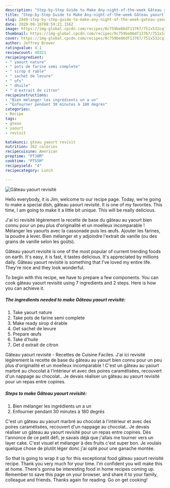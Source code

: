 ```yaml
---
description: "Step-by-Step Guide to Make Any-night-of-the-week Gâteau yaourt revisitė"
title: "Step-by-Step Guide to Make Any-night-of-the-week Gâteau yaourt revisitė"
slug: 2849-step-by-step-guide-to-make-any-night-of-the-week-gateau-yaourt-revisite
date: 2020-09-16T08:59:21.156Z
image: https://img-global.cpcdn.com/recipes/0c759be86df13767/751x532cq70/gateau-yaourt-revisite-photo-principale-de-la-recette.jpg
thumbnail: https://img-global.cpcdn.com/recipes/0c759be86df13767/751x532cq70/gateau-yaourt-revisite-photo-principale-de-la-recette.jpg
cover: https://img-global.cpcdn.com/recipes/0c759be86df13767/751x532cq70/gateau-yaourt-revisite-photo-principale-de-la-recette.jpg
author: Jeffrey Brewer
ratingvalue: 4.1
reviewcount: 40321
recipeingredient:
- " yaourt nature"
- " pots de farine semi complete"
- " sirop d rable"
- " sachet de levure"
- " ufs"
- " dhuile"
- " d extrait de citron"
recipeinstructions:
- "Bien mélanger les ingrédients un a un"
- "Enfourner pendant 30 minutes à 180 degrés"
categories:
- Recipe
tags:
- gteau
- yaourt
- revisit

katakunci: gteau yaourt revisit 
nutrition: 262 calories
recipecuisine: American
preptime: "PT30M"
cooktime: "PT55M"
recipeyield: "4"
recipecategory: Lunch

---
```



![Gâteau yaourt revisitė](https://img-global.cpcdn.com/recipes/0c759be86df13767/751x532cq70/gateau-yaourt-revisite-photo-principale-de-la-recette.jpg)

Hello everybody, it is Jim, welcome to our recipe page. Today, we're going to make a special dish, gâteau yaourt revisitė. It is one of my favorites. This time, I am going to make it a little bit unique. This will be really delicious.

J&#39;ai ici revisité légèrement la recette de base du gâteau au yaourt bien connu pour un peu plus d&#39;originalité et un moelleux incomparable ! Mélanger les yaourts avec la cassonade puis les œufs. Ajouter les farines, la poudre à lever. Bien mélanger et y adjoindre l&#39;extrait de vanille (ou des grains de vanille selon les goûts).

Gâteau yaourt revisitė is one of the most popular of current trending foods on earth. It's easy, it is fast, it tastes delicious. It's appreciated by millions daily. Gâteau yaourt revisitė is something that I've loved my entire life. They're nice and they look wonderful.


To begin with this recipe, we have to prepare a few components. You can cook gâteau yaourt revisitė using 7 ingredients and 2 steps. Here is how you can achieve it.

<!--inarticleads1-->

##### The ingredients needed to make Gâteau yaourt revisitė:

1. Take  yaourt nature
1. Take  pots de farine semi complete
1. Make ready  sirop d érable
1. Get  sachet de levure
1. Prepare  œufs
1. Take  d&#39;huile
1. Get  d extrait de citron


Gâteau yaourt revisitė - Recettes de Cuisine Faciles. J&#39;ai ici revisité légèrement la recette de base du gâteau au yaourt bien connu pour un peu plus d&#39;originalité et un moelleux incomparable ! C&#39;est un gâteau au yaourt marbré au chocolat à l&#39;intérieur et avec des poires caramélisées, recouvert d&#39;un nappage au chocolat.. Je devais réaliser un gâteau au yaourt revisité pour un repas entre copines. 

<!--inarticleads2-->

##### Steps to make Gâteau yaourt revisitė:

1. Bien mélanger les ingrédients un a un
1. Enfourner pendant 30 minutes à 180 degrés


C&#39;est un gâteau au yaourt marbré au chocolat à l&#39;intérieur et avec des poires caramélisées, recouvert d&#39;un nappage au chocolat.. Je devais réaliser un gâteau au yaourt revisité pour un repas entre copines. Dès l&#39;annonce de ce petit défi, je savais déjà que j&#39;allais me tourner vers un layer cake. C&#39;est visuel et mélanger à des fruits c&#39;est super bon. Je voulais quelque chose de plutôt léger donc j&#39;ai opté pour une ganache montée. 

So that is going to wrap it up for this exceptional food gâteau yaourt revisitė recipe. Thank you very much for your time. I'm confident you will make this at home. There's gonna be interesting food in home recipes coming up. Remember to save this page on your browser, and share it to your family, colleague and friends. Thanks again for reading. Go on get cooking!
